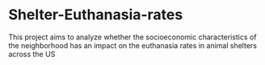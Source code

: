 # Shelter-Euthanasia-rates
This project aims to analyze whether the socioeconomic characteristics of the neighborhood has an impact on the euthanasia rates in animal shelters across the US

